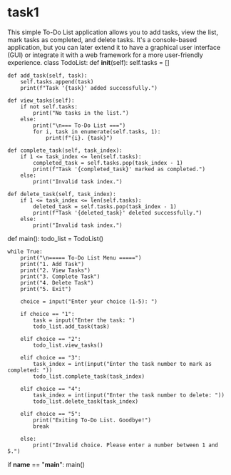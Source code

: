 # task1
This simple To-Do List application allows you to add tasks, view the list, mark tasks as completed, and delete tasks. It's a console-based application, but you can later extend it to have a graphical user interface (GUI) or integrate it with a web framework for a more user-friendly experience.
class TodoList:
    def __init__(self):
        self.tasks = []

    def add_task(self, task):
        self.tasks.append(task)
        print(f"Task '{task}' added successfully.")

    def view_tasks(self):
        if not self.tasks:
            print("No tasks in the list.")
        else:
            print("\n=== To-Do List ===")
            for i, task in enumerate(self.tasks, 1):
                print(f"{i}. {task}")

    def complete_task(self, task_index):
        if 1 <= task_index <= len(self.tasks):
            completed_task = self.tasks.pop(task_index - 1)
            print(f"Task '{completed_task}' marked as completed.")
        else:
            print("Invalid task index.")

    def delete_task(self, task_index):
        if 1 <= task_index <= len(self.tasks):
            deleted_task = self.tasks.pop(task_index - 1)
            print(f"Task '{deleted_task}' deleted successfully.")
        else:
            print("Invalid task index.")


def main():
    todo_list = TodoList()

    while True:
        print("\n===== To-Do List Menu =====")
        print("1. Add Task")
        print("2. View Tasks")
        print("3. Complete Task")
        print("4. Delete Task")
        print("5. Exit")

        choice = input("Enter your choice (1-5): ")

        if choice == "1":
            task = input("Enter the task: ")
            todo_list.add_task(task)

        elif choice == "2":
            todo_list.view_tasks()

        elif choice == "3":
            task_index = int(input("Enter the task number to mark as completed: "))
            todo_list.complete_task(task_index)

        elif choice == "4":
            task_index = int(input("Enter the task number to delete: "))
            todo_list.delete_task(task_index)

        elif choice == "5":
            print("Exiting To-Do List. Goodbye!")
            break

        else:
            print("Invalid choice. Please enter a number between 1 and 5.")


if __name__ == "__main__":
    main()
